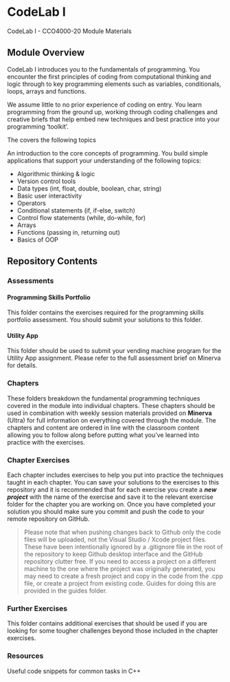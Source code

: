 # CodeLab I
CodeLab I - CCO4000-20 Module Materials

## Module Overview

CodeLab I introduces you to the fundamentals of programming. You encounter the first principles of coding from computational thinking and logic through to key programming elements such as variables, conditionals, loops, arrays and functions.

We assume little to no prior experience of coding on entry. You learn programming from the ground up, working through coding challenges and creative briefs that help embed new techniques and best practice into your programming ‘toolkit’.

The covers the following topics

An introduction to the core concepts of programming. You build simple applications that support your understanding of the following topics:
* Algorithmic thinking & logic
* Version control tools
* Data types (int, float, double, boolean, char, string)
* Basic user interactivity
* Operators
* Conditional statements (if, if-else, switch)
* Control flow statements (while, do-while, for)
* Arrays
* Functions (passing in, returning out)
* Basics of OOP

## Repository Contents

### Assessments

#### Programming Skills Portfolio

This folder contains the exercises required for the programming skills portfolio assessment. You should submit your solutions to this folder.

#### Utility App

This folder should be used to submit your vending machine program for the Utility App assignment. Please refer to the full assessment brief on Minerva for details. 

### Chapters

These folders breakdown the fundamental programming techniques covered in the module into individual chapters. These chapters should be used in combination with weekly session materials provided on **Minerva** (Ultra) for full information on everything covered through the module. The chapters and content are ordered in line with the classroom content allowing you to follow along before putting what you’ve learned into practice with the exercises.

### Chapter Exercises

Each chapter includes exercises to help you put into practice the techniques taught in each chapter. You can save your solutions to the exercises to this repository and it is recommended that for each exercise you create a _**new project**_ with the name of the exercise and save it to the relevant exercise folder for the chapter you are working on. Once you have completed your solution you should make sure you commit and push the code to your remote repository on GitHub.


>Please note that when pushing changes back to Github only the code files will be uploaded, not the Visual Studio / Xcode project files. These have been intentionally ignored by a .gitignore file in the root of the repository to keep Github desktop interface and the GitHub repository clutter free. If you need to access a project on a different machine to the one where the project was originally generated, you may need to create a fresh project and copy in the code from the .cpp file, or create a project from existing code. Guides for doing this are provided in the guides folder.

### Further Exercises

This folder contains additional exercises that should be used if you are looking for some tougher challenges beyond those included in the chapter exercises.

### Resources

Useful code snippets for common tasks in C++

